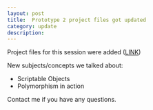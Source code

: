 ```yaml
---
layout: post
title:  Prototype 2 project files got updated
category: update 
description: 
---
```


Project files for this session were added ([LINK](https://github.com/amuuu/game-course-fall-2021/tree/main/prototype-two--food-game))

New subjects/concepts we talked about:
- Scriptable Objects
- Polymorphism in action

Contact me if you have any questions.


